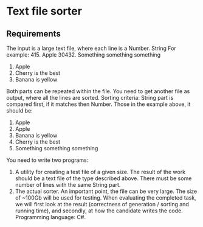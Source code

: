 # Text file sorter
## Requirements
The input is a large text file, where each line is a Number. String
For example:
415. Apple
30432. Something something something
1. Apple
32. Cherry is the best
2. Banana is yellow

Both parts can be repeated within the file. You need to get another file as output, where all
the lines are sorted. Sorting criteria: String part is compared first, if it matches then
Number.
Those in the example above, it should be:
1. Apple
415. Apple
2. Banana is yellow
32. Cherry is the best
30432. Something something something

You need to write two programs:
1. A utility for creating a test file of a given size. The result of the work should be a text file
of the type described above. There must be some number of lines with the same String
part.
2. The actual sorter. An important point, the file can be very large. The size of ~100Gb will
be used for testing.
When evaluating the completed task, we will first look at the result (correctness of
generation / sorting and running time), and secondly, at how the candidate writes the code.
Programming language: C#.